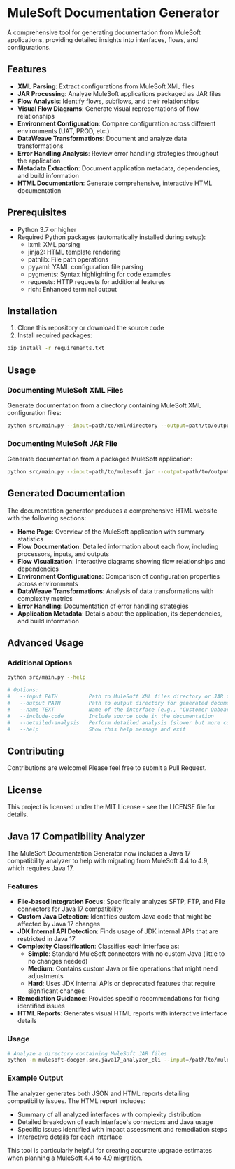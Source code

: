 # MuleSoft Documentation Generator

A comprehensive tool for generating documentation from MuleSoft applications, providing detailed insights into interfaces, flows, and configurations.

## Features

- **XML Parsing**: Extract configurations from MuleSoft XML files
- **JAR Processing**: Analyze MuleSoft applications packaged as JAR files
- **Flow Analysis**: Identify flows, subflows, and their relationships
- **Visual Flow Diagrams**: Generate visual representations of flow relationships
- **Environment Configuration**: Compare configuration across different environments (UAT, PROD, etc.)
- **DataWeave Transformations**: Document and analyze data transformations
- **Error Handling Analysis**: Review error handling strategies throughout the application
- **Metadata Extraction**: Document application metadata, dependencies, and build information
- **HTML Documentation**: Generate comprehensive, interactive HTML documentation

## Prerequisites

- Python 3.7 or higher
- Required Python packages (automatically installed during setup):
  - lxml: XML parsing
  - jinja2: HTML template rendering
  - pathlib: File path operations
  - pyyaml: YAML configuration file parsing
  - pygments: Syntax highlighting for code examples
  - requests: HTTP requests for additional features
  - rich: Enhanced terminal output

## Installation

1. Clone this repository or download the source code
2. Install required packages:

```bash
pip install -r requirements.txt
```

## Usage

### Documenting MuleSoft XML Files

Generate documentation from a directory containing MuleSoft XML configuration files:

```bash
python src/main.py --input=path/to/xml/directory --output=path/to/output/directory --name="Interface Name"
```

### Documenting MuleSoft JAR File

Generate documentation from a packaged MuleSoft application:

```bash
python src/main.py --input=path/to/mulesoft.jar --output=path/to/output/directory --name="Interface Name"
```

## Generated Documentation

The documentation generator produces a comprehensive HTML website with the following sections:

- **Home Page**: Overview of the MuleSoft application with summary statistics
- **Flow Documentation**: Detailed information about each flow, including processors, inputs, and outputs
- **Flow Visualization**: Interactive diagrams showing flow relationships and dependencies
- **Environment Configurations**: Comparison of configuration properties across environments
- **DataWeave Transformations**: Analysis of data transformations with complexity metrics
- **Error Handling**: Documentation of error handling strategies
- **Application Metadata**: Details about the application, its dependencies, and build information

## Advanced Usage

### Additional Options

```bash
python src/main.py --help

# Options:
#   --input PATH          Path to MuleSoft XML files directory or JAR file
#   --output PATH         Path to output directory for generated documentation
#   --name TEXT           Name of the interface (e.g., "Customer Onboarding API")
#   --include-code        Include source code in the documentation
#   --detailed-analysis   Perform detailed analysis (slower but more comprehensive)
#   --help                Show this help message and exit
```

## Contributing

Contributions are welcome! Please feel free to submit a Pull Request.

## License

This project is licensed under the MIT License - see the LICENSE file for details.

## Java 17 Compatibility Analyzer

The MuleSoft Documentation Generator now includes a Java 17 compatibility analyzer to help with migrating from MuleSoft 4.4 to 4.9, which requires Java 17.

### Features

- **File-based Integration Focus**: Specifically analyzes SFTP, FTP, and File connectors for Java 17 compatibility
- **Custom Java Detection**: Identifies custom Java code that might be affected by Java 17 changes
- **JDK Internal API Detection**: Finds usage of JDK internal APIs that are restricted in Java 17
- **Complexity Classification**: Classifies each interface as:
  - **Simple**: Standard MuleSoft connectors with no custom Java (little to no changes needed)
  - **Medium**: Contains custom Java or file operations that might need adjustments
  - **Hard**: Uses JDK internal APIs or deprecated features that require significant changes
- **Remediation Guidance**: Provides specific recommendations for fixing identified issues
- **HTML Reports**: Generates visual HTML reports with interactive interface details

### Usage

```bash
# Analyze a directory containing MuleSoft JAR files
python -m mulesoft-docgen.src.java17_analyzer_cli --input=/path/to/mulesoft_jars --output=report.json --html
```

### Example Output

The analyzer generates both JSON and HTML reports detailing compatibility issues. The HTML report includes:

- Summary of all analyzed interfaces with complexity distribution
- Detailed breakdown of each interface's connectors and Java usage
- Specific issues identified with impact assessment and remediation steps
- Interactive details for each interface

This tool is particularly helpful for creating accurate upgrade estimates when planning a MuleSoft 4.4 to 4.9 migration.
